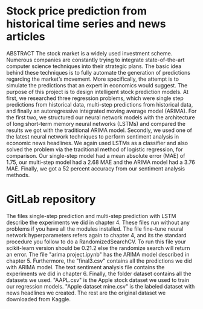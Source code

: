 # Stock price prediction from historical time series and news articles

ABSTRACT
The stock market is a widely used investment scheme. Numerous companies are constantly trying
to integrate state-of-the-art computer science techniques into their strategic plans. The basic idea behind
these techniques is to fully automate the generation of predictions regarding the market’s movement. More
specifically, the attempt is to simulate the predictions that an expert in economics would suggest. The
purpose of this project is to design intelligent stock prediction models. At first, we researched three regression
problems, which were single step predictions from historical data, multi-step predictions from historical data,
and finally an autoregressive integrated moving average model (ARIMA). For the first two, we structured
our neural network models with the architecture of long short-term memory neural networks (LSTMs) and
compared the results we got with the traditional ARIMA model. Secondly, we used one of the latest neural
network techniques to perform sentiment analysis in economic news headlines. We again used LSTMs as a
classifier and also solved the problem via the traditional method of logistic regression, for comparison. Our
single-step model had a mean absolute error (MAE) of 1.75, our multi-step model had a 2.68 MAE and the
ARIMA model had a 3.76 MAE. Finally, we got a 52 percent accuracy from our sentiment analysis methods.

# GitLab repository

The files single-step prediction and multi-step prediction with LSTM describe the experiments
we did in chapter 4. These files run without any problems if you have all the modules installed.
The file fine-tune neural network hyperparameters refers again to chapter 4, and its the standard
procedure you follow to do a RandomizedSearchCV. To run this file your scikit-learn version should be
0.21.2 else the randomize search will return an error.
The file "arima project.ipynb" has the ARIMA model described in chapter 5. Furthermore, the
"final3.csv" contains all the predictions we did with ARIMA model.
The text sentiment analysis file contains the experiments we did in chapter 6.
Finally, the folder dataset contains all the datasets we used. "AAPL.csv" is the Apple stock dataset
we used to train our regression models. "Apple dataset mine.csv" is the labeled dataset with news headlines
we created. The rest are the original dataset we downloaded from Kaggle.
